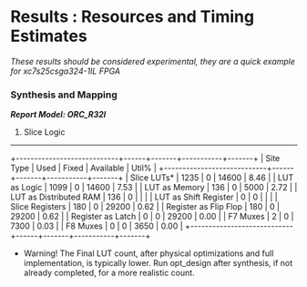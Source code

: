 # Results : Resources and Timing Estimates
_These results should be considered experimental, they are a quick example for xc7s25csga324-1IL FPGA_

### Synthesis and Mapping

***Report Model: ORC_R32I***

1. Slice Logic
--------------

+----------------------------+------+-------+-----------+-------+
|          Site Type         | Used | Fixed | Available | Util% |
+----------------------------+------+-------+-----------+-------+
| Slice LUTs*                | 1235 |     0 |     14600 |  8.46 |
|   LUT as Logic             | 1099 |     0 |     14600 |  7.53 |
|   LUT as Memory            |  136 |     0 |      5000 |  2.72 |
|     LUT as Distributed RAM |  136 |     0 |           |       |
|     LUT as Shift Register  |    0 |     0 |           |       |
| Slice Registers            |  180 |     0 |     29200 |  0.62 |
|   Register as Flip Flop    |  180 |     0 |     29200 |  0.62 |
|   Register as Latch        |    0 |     0 |     29200 |  0.00 |
| F7 Muxes                   |    2 |     0 |      7300 |  0.03 |
| F8 Muxes                   |    0 |     0 |      3650 |  0.00 |
+----------------------------+------+-------+-----------+-------+
* Warning! The Final LUT count, after physical optimizations and full implementation, is typically lower. Run opt_design after synthesis, if not already completed, for a more realistic count.

